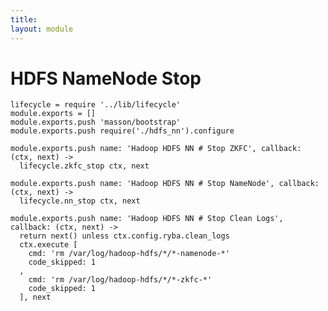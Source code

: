 ```yaml
---
title: 
layout: module
---
```


# HDFS NameNode Stop

    lifecycle = require '../lib/lifecycle'
    module.exports = []
    module.exports.push 'masson/bootstrap'
    module.exports.push require('./hdfs_nn').configure

    module.exports.push name: 'Hadoop HDFS NN # Stop ZKFC', callback: (ctx, next) ->
      lifecycle.zkfc_stop ctx, next

    module.exports.push name: 'Hadoop HDFS NN # Stop NameNode', callback: (ctx, next) ->
      lifecycle.nn_stop ctx, next

    module.exports.push name: 'Hadoop HDFS NN # Stop Clean Logs', callback: (ctx, next) ->
      return next() unless ctx.config.ryba.clean_logs
      ctx.execute [
        cmd: 'rm /var/log/hadoop-hdfs/*/*-namenode-*'
        code_skipped: 1
      ,
        cmd: 'rm /var/log/hadoop-hdfs/*/*-zkfc-*'
        code_skipped: 1
      ], next
